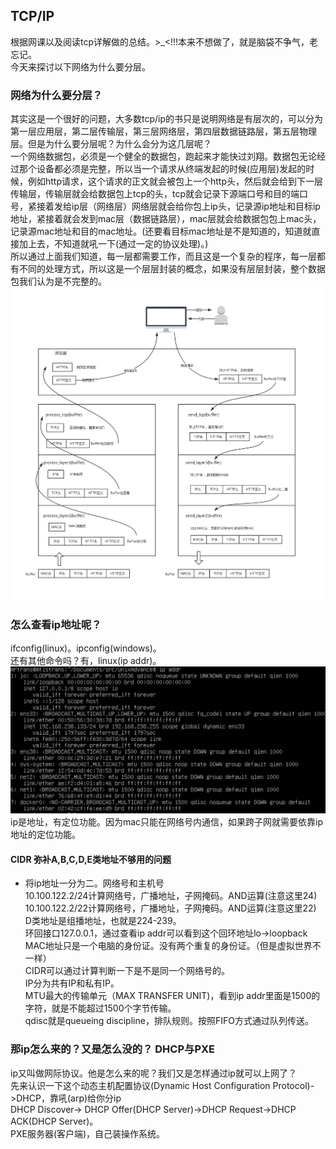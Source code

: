## TCP/IP
根据网课以及阅读tcp详解做的总结。>_<!!!本来不想做了，就是脑袋不争气，老忘记。<br>
今天来探讨以下网络为什么要分层。<br>
### 网络为什么要分层？
其实这是一个很好的问题，大多数tcp/ip的书只是说明网络是有层次的，可以分为第一层应用层，第二层传输层，第三层网络层，第四层数据链路层，第五层物理层。但是为什么要分层呢？为什么会分为这几层呢？<br>
一个网络数据包，必须是一个健全的数据包，跑起来才能快过刘翔。数据包无论经过那个设备都必须是完整，所以当一个请求从终端发起的时候(应用层)发起的时候，例如http请求，这个请求的正文就会被包上一个http头，然后就会给到下一层传输层，传输层就会给数据包上tcp的头，tcp就会记录下源端口号和目的端口号，紧接着发给ip层（网络层）网络层就会给你包上ip头，记录源ip地址和目标ip地址，紧接着就会发到mac层（数据链路层），mac层就会给数据包包上mac头，记录源mac地址和目的mac地址。(还要看目标mac地址是不是知道的，知道就直接加上去，不知道就吼一下(通过一定的协议处理)。)<br>
所以通过上面我们知道，每一层都需要工作，而且这是一个复杂的程序，每一层都有不同的处理方式，所以这是一个层层封装的概念，如果没有层层封装，整个数据包我们认为是不完整的。<br>
![layers](./img/layers.jpg)<br>
### 怎么查看ip地址呢？
ifconfig(linux)。ipconfig(windows)。<br>
还有其他命令吗？有，linux(ip addr)。<br>
![ipaddress](./img/ipaddress.png)<br>
ip是地址，有定位功能。因为mac只能在网络号内通信，如果跨子网就需要依靠ip地址的定位功能。
#### CIDR 弥补A,B,C,D,E类地址不够用的问题
* 将ip地址一分为二。网络号和主机号<br>
10.100.122.2/24计算网络号，广播地址，子网掩码。AND运算(注意这里24)<br>
10.100.122.2/22计算网络号，广播地址，子网掩码。AND运算(注意这里22)<br>
D类地址是组播地址，也就是224-239。<br>
环回接口127.0.0.1，通过查看ip addr可以看到这个回环地址lo->loopback<br>
MAC地址只是一个电脑的身份证。没有两个重复的身份证。（但是虚拟世界不一样）<br>
CIDR可以通过计算判断一下是不是同一个网络号的。<br>
IP分为共有IP和私有IP。<br>
MTU最大的传输单元（MAX TRANSFER UNIT)，看到ip addr里面是1500的字符，就是不能超过1500个字节传输。<br>
qdisc就是queueing discipline，排队规则。按照FIFO方式通过队列传送。<br>
### 那ip怎么来的？又是怎么没的？ DHCP与PXE
ip又叫做网际协议。他是怎么来的呢？我们又是怎样通过ip就可以上网了？<br>
先来认识一下这个动态主机配置协议(Dynamic Host Configuration Protocol)->DHCP，靠吼(arp)给你分ip<br>
DHCP Discover-> DHCP Offer(DHCP Server)->DHCP Request->DHCP ACK(DHCP Server)。<br>
PXE服务器(客户端)，自己装操作系统。<br>